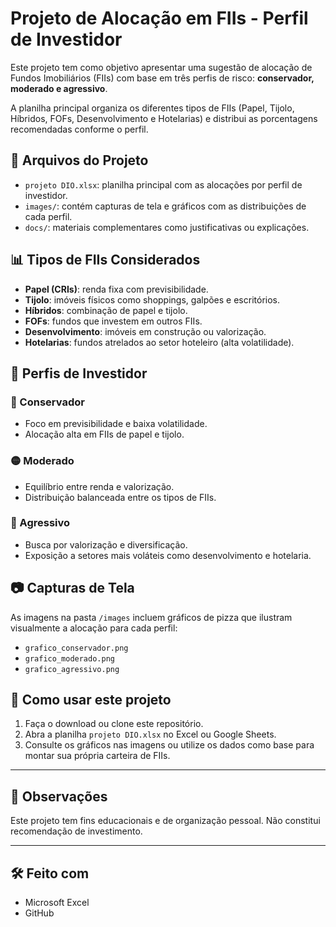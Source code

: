 # Projeto de Alocação em FIIs - Perfil de Investidor

Este projeto tem como objetivo apresentar uma sugestão de alocação de Fundos Imobiliários (FIIs) com base em três perfis de risco: **conservador, moderado e agressivo**.

A planilha principal organiza os diferentes tipos de FIIs (Papel, Tijolo, Híbridos, FOFs, Desenvolvimento e Hotelarias) e distribui as porcentagens recomendadas conforme o perfil.


## 📁 Arquivos do Projeto

- `projeto DIO.xlsx`: planilha principal com as alocações por perfil de investidor.
- `images/`: contém capturas de tela e gráficos com as distribuições de cada perfil.
- `docs/`: materiais complementares como justificativas ou explicações.


## 📊 Tipos de FIIs Considerados

- **Papel (CRIs)**: renda fixa com previsibilidade.
- **Tijolo**: imóveis físicos como shoppings, galpões e escritórios.
- **Híbridos**: combinação de papel e tijolo.
- **FOFs**: fundos que investem em outros FIIs.
- **Desenvolvimento**: imóveis em construção ou valorização.
- **Hotelarias**: fundos atrelados ao setor hoteleiro (alta volatilidade).
  

## 🧠 Perfis de Investidor

### 🔵 Conservador
- Foco em previsibilidade e baixa volatilidade.
- Alocação alta em FIIs de papel e tijolo.

### 🟡 Moderado
- Equilíbrio entre renda e valorização.
- Distribuição balanceada entre os tipos de FIIs.

### 🔴 Agressivo
- Busca por valorização e diversificação.
- Exposição a setores mais voláteis como desenvolvimento e hotelaria.


## 📷 Capturas de Tela

As imagens na pasta `/images` incluem gráficos de pizza que ilustram visualmente a alocação para cada perfil:

- `grafico_conservador.png`
- `grafico_moderado.png`
- `grafico_agressivo.png`


## 🚀 Como usar este projeto

1. Faça o download ou clone este repositório.
2. Abra a planilha `projeto DIO.xlsx` no Excel ou Google Sheets.
3. Consulte os gráficos nas imagens ou utilize os dados como base para montar sua própria carteira de FIIs.

---

## 📌 Observações

Este projeto tem fins educacionais e de organização pessoal. Não constitui recomendação de investimento.

---

## 🛠️ Feito com

- Microsoft Excel
- GitHub
